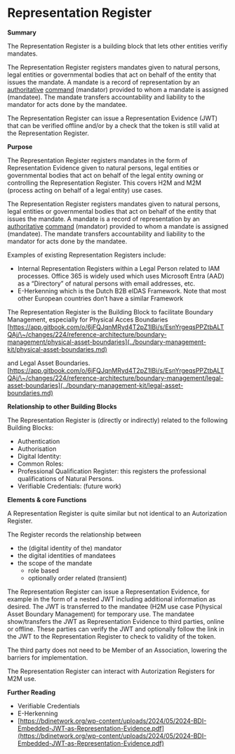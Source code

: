 # Representation Register

**Summary**

The Representation Register is a building block that lets other entities verifiy mandates.&#x20;

The Representation Register registers mandates given to natural persons, legal entities or governmental bodies that act on behalf of the entity that issues the mandate. A mandate is a record of representation by an [authoritative](https://en.wiktionary.org/wiki/authoritative#English) [command](https://en.wiktionary.org/wiki/command#English) (mandator) provided to whom a mandate is assigned (mandatee). The mandate transfers accountability and liability to the mandator for acts done by the mandatee.

The Representation Register can issue  a Representation Evidence (JWT) that can be verified offline and/or by a check that the token is still valid at the Representation Register.

**Purpose**

The Representation Register registers mandates in the form of Representation Evidence given to natural persons, legal entities or governmental bodies that act on behalf of the legal entity owning or controlling the Representation Register. This covers H2M and M2M (process acting on behalf of a legal entity) use cases.

The Representation Register registers mandates given to natural persons, legal entities or governmental bodies that act on behalf of the entity that issues the mandate. A mandate is a record of representation by an [authoritative](https://en.wiktionary.org/wiki/authoritative#English) [command](https://en.wiktionary.org/wiki/command#English) (mandator) provided to whom a mandate is assigned (mandatee). The mandate transfers accountability and liability to the mandator for acts done by the mandatee.

Examples of existing Representation Registers include:

* Internal Representation Registers within a Legal Person related to IAM processes. Office 365 is widely used which uses Microsoft Entra (AAD) as a “Directory” of natural persons with email addresses, etc.&#x20;
* E-Herkenning which is the Dutch B2B eIDAS Framework. Note that most other European countries don’t have a similar Framework

The Representation Register is the Building Block to facilitate Boundary Management, especially for Physical Acces Boundaries [https://app.gitbook.com/o/6jFQJqnMRyd4T2pZ1IBi/s/EsnYrgeqsPPZtbALTQAj/\~/changes/224/reference-architecture/boundary-management/physical-asset-boundaries](../boundary-management-kit/physical-asset-boundaries.md)

&#x20;and Legal Asset Boundaries. [https://app.gitbook.com/o/6jFQJqnMRyd4T2pZ1IBi/s/EsnYrgeqsPPZtbALTQAj/\~/changes/224/reference-architecture/boundary-management/legal-asset-boundaries](../boundary-management-kit/legal-asset-boundaries.md)

**Relationship to other Building Blocks**

The Representation Register is (directly or indirectly) related to the following Building Blocks:

* Authentication
* Authorisation
* Digital Identity:&#x20;
* Common Roles:
* Professional Qualification Register: this registers the professional qualifications of Natural Persons.
* Verifiable Credentials: (future work)

**Elements & core Functions**

A Representation Register is quite similar but not identical to an Autorization Register.

The Register records the relationship between&#x20;

* the (digital identity of the) mandator
* the digital identities of mandatees
* the scope of the mandate
  * role based
  * optionally order related (transient)

The Representation Register can issue a Representation Evidence, for example in the form of a nested JWT including additional information as desired. The JWT is transferred to the mandatee (H2M use case P{hysical Asset Boundary Management) for temporary use. The mandatee show/transfers the JWT as Representation Evidence to third parties, online or offline. These parties can verify the JWT and optionally follow the link in the JWT to the Representation Register to check to validity of the token.

The third party does not need to be Member of an Association, lowering the barriers for implementation.

The Representation Register can interact with Autorization Registers for M2M use.

**Further Reading**

* Verifiable Credentials
* E-Herkenning
* [https://bdinetwork.org/wp-content/uploads/2024/05/2024-BDI-Embedded-JWT-as-Representation-Evidence.pdf](https://bdinetwork.org/wp-content/uploads/2024/05/2024-BDI-Embedded-JWT-as-Representation-Evidence.pdf)

